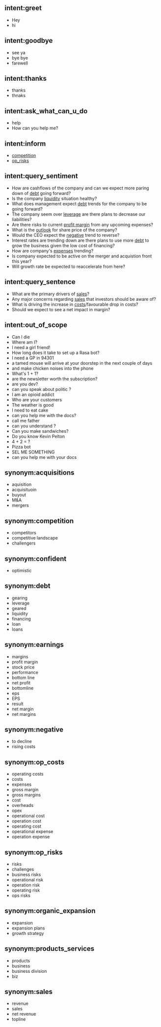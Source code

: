 ## intent:greet
- Hey
- hi

## intent:goodbye
- see ya
- bye bye
- farewell

## intent:thanks
- thanks
- thnaks

## intent:ask_what_can_u_do
- help
- How can you help me?

## intent:inform
- [competition](aspect_type)
- [op_risks](aspect_type)

## intent:query_sentiment
- How are cashflows of the company and can we expect more paring down of [debt](aspect_type) going forward?
- Is the company [liquidity](aspect_type:debt) situation healthy?
- What does management expect [debt](aspect_type) trends for the company to be going forward?
- The company seem over [leverage](aspect_type:debt) are there plans to decrease our liabilities?
- Are there risks to current [profit margin](aspect_type:earnings) from any upcoming expenses?
- What is the [outlook](sent_polarity) for share price of the company?
- Would the CEO expect the [negative](sent_polarity) trend to reverse?
- Interest rates are trending down are there plans to use more [debt](aspect_type) to grow the business given the low cost of financing?
- How are company's [expenses](aspect_type:op_costs) trending?
- Is company expected to be active on the merger and acquistion front this year?
- Will growth rate be expected to reaccelerate from here?

## intent:query_sentence
- What are the primary drivers of [sales](aspect_type)?
- Any major concerns regarding [sales](aspect_type) that investors should be aware of?
- What is driving the increase in [costs](aspect_type:op_costs)/favourable drop in costs?
- Should we expect to see a net impact in margin?

## intent:out_of_scope
- Can I die
- Where am I?
- I need a girl friend!
- How long does it take to set up a Rasa bot?
- I need a GP in 94301
- a tamed mouse will arrive at your doorstep in the next couple of days
- and make chicken noises into the phone
- What's 1 + 1?
- are the newsletter worth the subscription?
- are you dev?
- can you speak about politic ?
- I am an opioid addict
- Who are your customers
- The weather is good
- I need to eat cake
- can you help me with the docs?
- call me father
- can you understand ?
- Can you make sandwiches?
- Do you know Kevin Pelton
- 4 + 2 = ?
- Pizza bot
- SEL ME SOMETHING
- can you help me with your docs

## synonym:acquisitions
- aquisition
- acquisituoin
- buyout
- M&A
- mergers

## synonym:competition
- competitors
- competitive landscape
- challengers

## synonym:confident
- optimistic

## synonym:debt
- gearing
- leverage
- geared
- liquidity
- financing
- loan
- loans

## synonym:earnings
- margins
- profit margin
- stock price
- performance
- bottom line
- net profit
- bottomline
- eps
- EPS
- result
- net margin
- net margins

## synonym:negative
- to decline
- rising costs

## synonym:op_costs
- operating costs
- costs
- expenses
- gross margin
- gross margins
- cost
- overheads
- opex
- operational cost
- operation cost
- operating cost
- operational expense
- operation expense

## synonym:op_risks
- risks
- challenges
- business risks
- operational risk
- operation risk
- operating risk
- ops risks

## synonym:organic_expansion
- expansion
- expansion plans
- growth strategy

## synonym:products_services
- products
- business
- business division
- biz

## synonym:sales
- revenue
- sales
- net revenue
- topline
